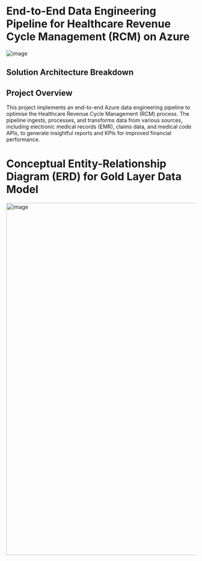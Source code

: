 # End-to-End Data Engineering Pipeline for Healthcare Revenue Cycle Management (RCM) on Azure

![image](https://github.com/user-attachments/assets/a0db1b48-693e-4ce6-8f3d-c06d3c67d57b)





## Solution Architecture Breakdown







## Project Overview

This project implements an end-to-end Azure data engineering pipeline to optimise the Healthcare Revenue Cycle Management (RCM) process. The pipeline ingests, processes, and transforms data from various sources, including electronic medical records (EMR), claims data, and medical code APIs, to generate insightful reports and KPIs for improved financial performance.


# Conceptual Entity-Relationship Diagram (ERD) for Gold Layer Data Model

<img width="934" alt="image" src="https://github.com/user-attachments/assets/bf3a8e09-56fd-48e7-91d9-1fff20ad2d80" />

